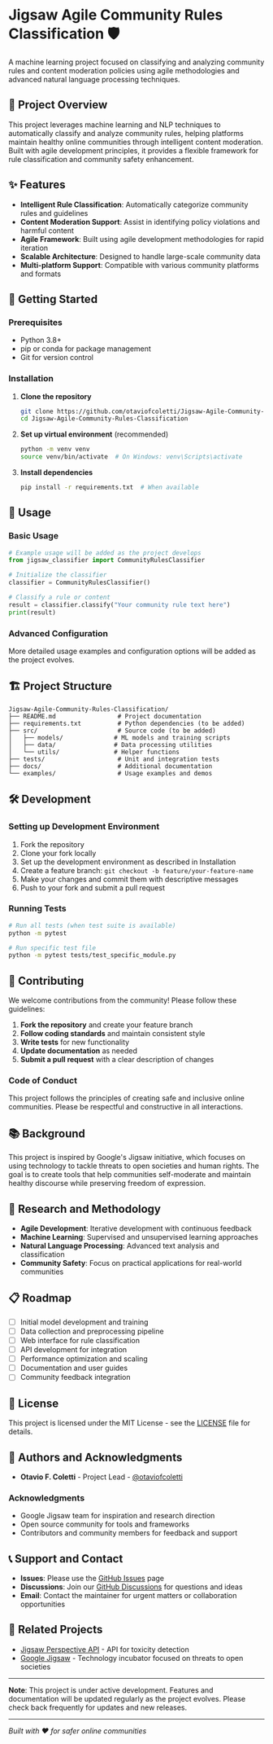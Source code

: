 # Jigsaw Agile Community Rules Classification 🛡️

A machine learning project focused on classifying and analyzing community rules and content moderation policies using agile methodologies and advanced natural language processing techniques.

## 🎯 Project Overview

This project leverages machine learning and NLP techniques to automatically classify and analyze community rules, helping platforms maintain healthy online communities through intelligent content moderation. Built with agile development principles, it provides a flexible framework for rule classification and community safety enhancement.

## ✨ Features

- **Intelligent Rule Classification**: Automatically categorize community rules and guidelines
- **Content Moderation Support**: Assist in identifying policy violations and harmful content
- **Agile Framework**: Built using agile development methodologies for rapid iteration
- **Scalable Architecture**: Designed to handle large-scale community data
- **Multi-platform Support**: Compatible with various community platforms and formats

## 🚀 Getting Started

### Prerequisites

- Python 3.8+
- pip or conda for package management
- Git for version control

### Installation

1. **Clone the repository**
   ```bash
   git clone https://github.com/otaviofcoletti/Jigsaw-Agile-Community-Rules-Classification.git
   cd Jigsaw-Agile-Community-Rules-Classification
   ```

2. **Set up virtual environment** (recommended)
   ```bash
   python -m venv venv
   source venv/bin/activate  # On Windows: venv\Scripts\activate
   ```

3. **Install dependencies**
   ```bash
   pip install -r requirements.txt  # When available
   ```

## 📖 Usage

### Basic Usage

```python
# Example usage will be added as the project develops
from jigsaw_classifier import CommunityRulesClassifier

# Initialize the classifier
classifier = CommunityRulesClassifier()

# Classify a rule or content
result = classifier.classify("Your community rule text here")
print(result)
```

### Advanced Configuration

More detailed usage examples and configuration options will be added as the project evolves.

## 🏗️ Project Structure

```
Jigsaw-Agile-Community-Rules-Classification/
├── README.md                 # Project documentation
├── requirements.txt          # Python dependencies (to be added)
├── src/                      # Source code (to be added)
│   ├── models/              # ML models and training scripts
│   ├── data/                # Data processing utilities
│   └── utils/               # Helper functions
├── tests/                    # Unit and integration tests
├── docs/                     # Additional documentation
└── examples/                 # Usage examples and demos
```

## 🛠️ Development

### Setting up Development Environment

1. Fork the repository
2. Clone your fork locally
3. Set up the development environment as described in Installation
4. Create a feature branch: `git checkout -b feature/your-feature-name`
5. Make your changes and commit them with descriptive messages
6. Push to your fork and submit a pull request

### Running Tests

```bash
# Run all tests (when test suite is available)
python -m pytest

# Run specific test file
python -m pytest tests/test_specific_module.py
```

## 🤝 Contributing

We welcome contributions from the community! Please follow these guidelines:

1. **Fork the repository** and create your feature branch
2. **Follow coding standards** and maintain consistent style
3. **Write tests** for new functionality
4. **Update documentation** as needed
5. **Submit a pull request** with a clear description of changes

### Code of Conduct

This project follows the principles of creating safe and inclusive online communities. Please be respectful and constructive in all interactions.

## 📚 Background

This project is inspired by Google's Jigsaw initiative, which focuses on using technology to tackle threats to open societies and human rights. The goal is to create tools that help communities self-moderate and maintain healthy discourse while preserving freedom of expression.

## 🔬 Research and Methodology

- **Agile Development**: Iterative development with continuous feedback
- **Machine Learning**: Supervised and unsupervised learning approaches
- **Natural Language Processing**: Advanced text analysis and classification
- **Community Safety**: Focus on practical applications for real-world communities

## 📋 Roadmap

- [ ] Initial model development and training
- [ ] Data collection and preprocessing pipeline
- [ ] Web interface for rule classification
- [ ] API development for integration
- [ ] Performance optimization and scaling
- [ ] Documentation and user guides
- [ ] Community feedback integration

## 📄 License

This project is licensed under the MIT License - see the [LICENSE](LICENSE) file for details.

## 👥 Authors and Acknowledgments

- **Otavio F. Coletti** - Project Lead - [@otaviofcoletti](https://github.com/otaviofcoletti)

### Acknowledgments

- Google Jigsaw team for inspiration and research direction
- Open source community for tools and frameworks
- Contributors and community members for feedback and support

## 📞 Support and Contact

- **Issues**: Please use the [GitHub Issues](https://github.com/otaviofcoletti/Jigsaw-Agile-Community-Rules-Classification/issues) page
- **Discussions**: Join our [GitHub Discussions](https://github.com/otaviofcoletti/Jigsaw-Agile-Community-Rules-Classification/discussions) for questions and ideas
- **Email**: Contact the maintainer for urgent matters or collaboration opportunities

## 🔗 Related Projects

- [Jigsaw Perspective API](https://perspectiveapi.com/) - API for toxicity detection
- [Google Jigsaw](https://jigsaw.google.com/) - Technology incubator focused on threats to open societies

---

**Note**: This project is under active development. Features and documentation will be updated regularly as the project evolves. Please check back frequently for updates and new releases.

---

*Built with ❤️ for safer online communities*